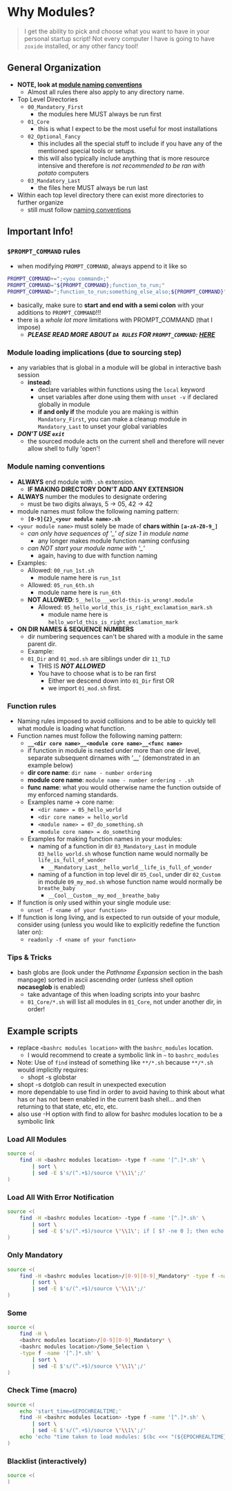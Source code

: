# Why Modules?
> I get the ability to pick and choose what you want to have in your personal startup script! Not every computer I have is going to have `zoxide` installed, or any other fancy tool!


## General Organization
- **NOTE, look at [module naming conventions](#module-naming-conventions)**
    - Almost all rules there also apply to any directory name.
- Top Level Directories
    - `00_Mandatory_First`
        - the modules here MUST always be run first
    - `01_Core`
        - this is what I expect to be the most useful for most installations
    - `02_Optional_Fancy`
        - this includes all the special stuff to include if you have any of the mentioned special tools or setups.
        - this will also typically include anything that is more resource intensive and therefore is *not recommended to be ran with potato* computers
    - `03_Mandatory_Last`
        - the files here MUST always be run last
- Within each top level directory there can exist more directories to further organize
    - still must follow [naming conventions](#module-naming-conventions)


## Important Info!

### `$PROMPT_COMMAND` rules
- when modifying `PROMPT_COMMAND`, always append to it like so
```bash
PROMPT_COMMAND+=";<you command>;"
PROMPT_COMMAND="${PROMPT_COMMAND};function_to_run;"
PROMPT_COMMAND=";function_to_run;something_else_also;${PROMPT_COMMAND}"
```
- basically, make sure to **start and end with a semi colon** with your additions to `PROMPT_COMMAND`!!!
- there is a *whole lot more* limitations with PROMPT_COMMAND (that I impose)
    - ***PLEASE READ MORE ABOUT `DA RULES` FOR `PROMPT_COMMAND`: [HERE](./03_Mandatory_Last/prompt_command_final_clean.sh)***

### Module loading implications (due to sourcing step)
- any variables that is global in a module will be global in interactive bash session
    - **instead:**
        - declare variables within functions using the `local` keyword
        - unset variables after done using them with `unset -v` if declared globally in module
        - **if and only if** the module you are making is within `Mandatory_First`, you can make a cleanup module in `Mandatory_Last` to unset your global variables
- ***DON'T USE `exit`***
    - the sourced module acts on the current shell and therefore will never allow shell to fully 'open'!

### Module naming conventions
- **ALWAYS** end module with `.sh` extension.
    - **IF MAKING DIRECTORY DON'T ADD ANY EXTENSION**
- **ALWAYS** number the modules to designate ordering
    - must be two digits always, 5 -> 05, 42 -> 42
- module names must follow the following naming pattern:
    - **`[0-9]{2}_<your module name>.sh`**
- `<your module name>` must solely be made of **chars within `[a-zA-Z0-9_]`**
    - *can only have sequences of '_' of size 1 in module name*
        - any longer makes module function naming confusing
    - *can NOT start your module name with '_'*
        - again, having to due with function naming
- Examples:
    - Allowed: `00_run_1st.sh`
        - module name here is `run_1st`
    - Allowed: `05_run_6th.sh`
        - module name here is `run_6th`
    - **NOT ALLOWED**: `5__hello___world-this-is_wrong!.module`
        - Allowed: `05_hello_world_this_is_right_exclamation_mark.sh`
            - module name here is `hello_world_this_is_right_exclamation_mark`
- **ON DIR NAMES & SEQUENCE NUMBERS**
    - dir numbering sequences can't be shared with a module in the same parent dir.
    - Example:
    - `01_Dir` and `01_mod.sh` are siblings under dir `11_TLD`
        - THIS IS ***NOT ALLOWED***
        - You have to choose what is to be ran first
            - Either we descend down into `01_Dir` first OR
            - we import `01_mod.sh` first.

### Function rules
- Naming rules imposed to avoid collisions and to be able to quickly tell what module is loading what function.
- Function names must follow the following naming pattern:
    - **`__<dir core name>__<module core name>__<func name>`**
    - if function in module is nested under more than one dir level, separate subsequent dirnames with '__' (demonstrated in an example below)
    - **dir core name**: `dir name - number ordering`
    - **module core name**: `module name - number ordering - .sh`
    - **func name**: what you would otherwise name the function outside of my enforced naming standards.
    - Examples name -> core name:
        - `<dir name> = 05_hello_world`
        - `<dir core name> = hello_world`
        - `<module name> = 07_do_something.sh`
        - `<module core name> = do_something`
    - Examples for making function names in your modules:
        - naming of a function in dir `03_Mandatory_Last` in module `03_hello_world.sh` whose function name would normally be `life_is_full_of_wonder`
            - `__Mandatory_Last__hello_world__life_is_full_of_wonder`
        - naming of a function in top level dir `05_Cool`, under dir `02_Custom` in module `09_my_mod.sh` whose function name would normally be `breathe_baby`
            - `__Cool__Custom__my_mod__breathe_baby`
- If function is only used within your single module use:
    - `unset -f <name of your function>`
- If function is long living, and is expected to run outside of your module, consider using (unless you would like to explicitly redefine the function later on):
    - `readonly -f <name of your function>`

### Tips & Tricks
- bash globs are (look under the *Pathname Expansion* section in the bash manpage) sorted in ascii ascending order (unless shell option **nocaseglob** is enabled)
    - take advantage of this when loading scripts into your bashrc
    - `01_Core/*.sh` will list all modules in `01_Core`, not under another dir, in order!

## Example scripts
- replace `<bashrc modules location>` with the `bashrc_modules` location.
    - I would recommend to create a symbolic link in `~` to `bashrc_modules`
- Note: Use of `find` instead of something like `**/*.sh` because `**/*.sh` would implicitly requires:
    - shopt -s globstar
- shopt -s dotglob can result in unexpected execution
- more dependable to use find in order to avoid having to think about what has or has not been enabled in the current bash shell... and then returning to that state, etc, etc, etc.
- also use -H option with find to allow for bashrc modules location to be a symbolic link

### Load All Modules
```bash
source <(
    find -H <bashrc modules location> -type f -name '[^.]*.sh' \
        | sort \
        | sed -E $'s/(^.+$)/source \'\\1\';/'
)
```

### Load All With Error Notification
```bash
source <(
    find -H <bashrc modules location> -type f -name '[^.]*.sh' \
        | sort \
        | sed -E $'s/(^.+$)/source \'\\1\'; if [ $? -ne 0 ]; then echo \'ERROR: \\1\'; fi/'
)
```

### Only Mandatory
```bash
source <(
    find -H <bashrc modules location>/[0-9][0-9]_Mandatory* -type f -name '[^.]*.sh' \
        | sort \
        | sed -E $'s/(^.+$)/source \'\\1\';/'
)
```

### Some
```bash
source <(
    find -H \
    <bashrc modules location>/[0-9][0-9]_Mandatory* \
    <bashrc modules location>/Some_Selection \
    -type f -name '[^.]*.sh' \
        | sort \
        | sed -E $'s/(^.+$)/source \'\\1\';/'
)
```

### Check Time (macro)
```bash
source <(
    echo 'start_time=$EPOCHREALTIME;'
    find -H <bashrc modules location> -type f -name '[^.]*.sh' \
        | sort \
        | sed -E $'s/(^.+$)/source \'\\1\';/'
    echo 'echo "time taken to load modules: $(bc <<< "(${EPOCHREALTIME} - ${start_time}) * 1000")ms"'
)
```

### Blacklist (interactively)
```bash
source <(
)
```